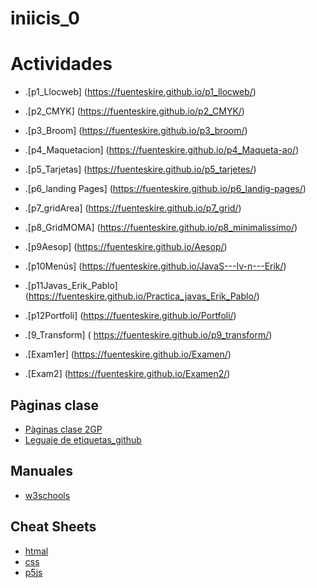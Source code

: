 # iniicis_0

# Actividades
* .[p1_Llocweb] (https://fuenteskire.github.io/p1_llocweb/)
* .[p2_CMYK] (https://fuenteskire.github.io/p2_CMYK/)
* .[p3_Broom] (https://fuenteskire.github.io/p3_broom/)
* .[p4_Maquetacion] (https://fuenteskire.github.io/p4_Maqueta-ao/)
* .[p5_Tarjetas] (https://fuenteskire.github.io/p5_tarjetes/)
* .[p6_landing Pages] (https://fuenteskire.github.io/p6_landig-pages/)
* .[p7_gridArea] (https://fuenteskire.github.io/p7_grid/)
* .[p8_GridMOMA] (https://fuenteskire.github.io/p8_minimalissimo/)
* .[p9Aesop] (https://fuenteskire.github.io/Aesop/)
* .[p10Menús] (https://fuenteskire.github.io/JavaS---Iv-n---Erik/)
* .[p11Javas_Erik_Pablo] (https://fuenteskire.github.io/Practica_javas_Erik_Pablo/)
* .[p12Portfoli] (https://fuenteskire.github.io/Portfoli/)

* .[9_Transform] ( https://fuenteskire.github.io/p9_transform/)
* .[Exam1er] (https://fuenteskire.github.io/Examen/)
* .[Exam2] (https://fuenteskire.github.io/Examen2/)

## Pàginas clase
* [Pàginas clase 2GP](https://arquesm.github.io/2GP/)
* [Leguaje de etiquetas_github](https://github.com/adam-p/markdown-here/wiki/Markdown-Cheatsheet)

## Manuales
* [w3schools](https://www.w3schools.com/)

## Cheat Sheets
* [htmal](https://websitesetup.org/HTML5-cheat-sheet.pdf)
* [css](https://websitesetup.org/wp-content/uploads/2016/10/wsu-css-cheat-sheet.pdf)
* [p5js](https://github.com/bmoren/p5js-cheat-sheet)
